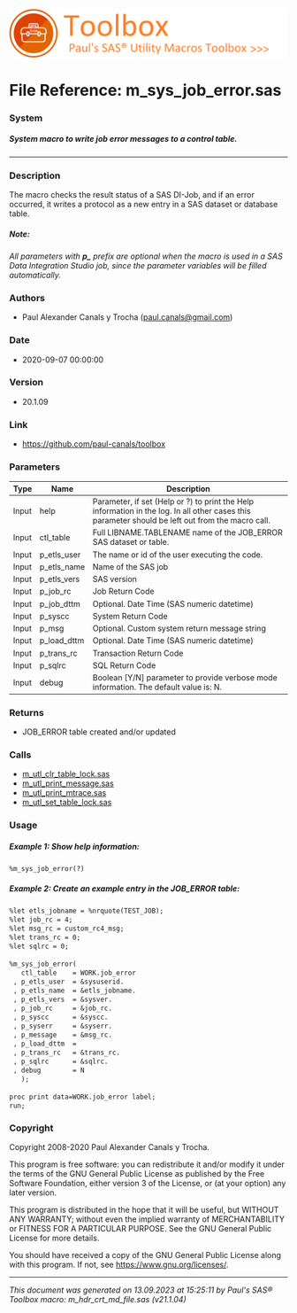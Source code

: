![../../misc/images/doc_banner.png](../../misc/images/doc_banner.png)
# 
# File Reference: m_sys_job_error.sas

### System

##### System macro to write job error messages to a control table.

***

### Description
The macro checks the result status of a SAS DI-Job, and if an error occurred, it writes a protocol as a new entry in a SAS dataset or database table.

##### *Note:*
*All parameters with <b>p_</b> prefix are optional when the macro is used in a SAS Data Integration Studio job, since the parameter variables will be filled automatically.*

### Authors
* Paul Alexander Canals y Trocha (paul.canals@gmail.com)

### Date
* 2020-09-07 00:00:00

### Version
* 20.1.09

### Link
* https://github.com/paul-canals/toolbox

### Parameters
| Type | Name | Description |
| ---- | ---- | ----------- |
| Input | help | Parameter, if set (Help or ?) to print the Help information in the log. In all other cases this parameter should be left out from the macro call. |
| Input | ctl_table | Full LIBNAME.TABLENAME name of the JOB_ERROR SAS dataset or table. |
| Input | p_etls_user | The name or id of the user executing the code. |
| Input | p_etls_name | Name of the SAS job |
| Input | p_etls_vers | SAS version |
| Input | p_job_rc | Job Return Code |
| Input | p_job_dttm | Optional. Date Time (SAS numeric datetime) |
| Input | p_syscc | System Return Code |
| Input | p_msg | Optional. Custom system return message string |
| Input | p_load_dttm | Optional. Date Time (SAS numeric datetime) |
| Input | p_trans_rc | Transaction Return Code |
| Input | p_sqlrc | SQL Return Code |
| Input | debug | Boolean [Y/N] parameter to provide verbose mode information. The default value is: N. |

### Returns
* JOB_ERROR table created and/or updated

### Calls
* [m_utl_clr_table_lock.sas](m_utl_clr_table_lock.md)
* [m_utl_print_message.sas](m_utl_print_message.md)
* [m_utl_print_mtrace.sas](m_utl_print_mtrace.md)
* [m_utl_set_table_lock.sas](m_utl_set_table_lock.md)

### Usage

##### Example 1: Show help information:
```sas
%m_sys_job_error(?)
```

##### Example 2: Create an example entry in the JOB_ERROR table:
```sas
%let etls_jobname = %nrquote(TEST_JOB);
%let job_rc = 4;
%let msg_rc = custom_rc4_msg;
%let trans_rc = 0;
%let sqlrc = 0;

%m_sys_job_error(
   ctl_table    = WORK.job_error
 , p_etls_user  = &sysuserid.
 , p_etls_name  = &etls_jobname.
 , p_etls_vers  = &sysver.
 , p_job_rc     = &job_rc.
 , p_syscc      = &syscc.
 , p_syserr     = &syserr.
 , p_message    = &msg_rc.
 , p_load_dttm  =
 , p_trans_rc   = &trans_rc.
 , p_sqlrc      = &sqlrc.
 , debug        = N
   );

proc print data=WORK.job_error label;
run;
```

### Copyright
Copyright 2008-2020 Paul Alexander Canals y Trocha. 
 
This program is free software: you can redistribute it and/or modify 
it under the terms of the GNU General Public License as published by 
the Free Software Foundation, either version 3 of the License, or 
(at your option) any later version. 
 
This program is distributed in the hope that it will be useful, 
but WITHOUT ANY WARRANTY; without even the implied warranty of 
MERCHANTABILITY or FITNESS FOR A PARTICULAR PURPOSE. See the 
GNU General Public License for more details. 
 
You should have received a copy of the GNU General Public License 
along with this program. If not, see <https://www.gnu.org/licenses/>. 


***
*This document was generated on 13.09.2023 at 15:25:11  by Paul's SAS&reg; Toolbox macro: m_hdr_crt_md_file.sas (v21.1.04)*
